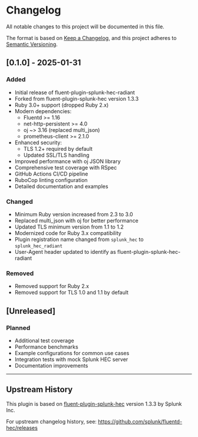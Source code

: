 # Changelog

All notable changes to this project will be documented in this file.

The format is based on [Keep a Changelog](https://keepachangelog.com/en/1.0.0/),
and this project adheres to [Semantic Versioning](https://semver.org/spec/v2.0.0.html).

## [0.1.0] - 2025-01-31

### Added
- Initial release of fluent-plugin-splunk-hec-radiant
- Forked from fluent-plugin-splunk-hec version 1.3.3
- Ruby 3.0+ support (dropped Ruby 2.x)
- Modern dependencies:
  - Fluentd >= 1.16
  - net-http-persistent >= 4.0
  - oj ~> 3.16 (replaced multi_json)
  - prometheus-client >= 2.1.0
- Enhanced security:
  - TLS 1.2+ required by default
  - Updated SSL/TLS handling
- Improved performance with oj JSON library
- Comprehensive test coverage with RSpec
- GitHub Actions CI/CD pipeline
- RuboCop linting configuration
- Detailed documentation and examples

### Changed
- Minimum Ruby version increased from 2.3 to 3.0
- Replaced multi_json with oj for better performance
- Updated TLS minimum version from 1.1 to 1.2
- Modernized code for Ruby 3.x compatibility
- Plugin registration name changed from `splunk_hec` to `splunk_hec_radiant`
- User-Agent header updated to identify as fluent-plugin-splunk-hec-radiant

### Removed
- Removed support for Ruby 2.x
- Removed support for TLS 1.0 and 1.1 by default

## [Unreleased]

### Planned
- Additional test coverage
- Performance benchmarks
- Example configurations for common use cases
- Integration tests with mock Splunk HEC server
- Documentation improvements

---

## Upstream History

This plugin is based on [fluent-plugin-splunk-hec](https://github.com/splunk/fluentd-hec) version 1.3.3 by Splunk Inc.

For upstream changelog history, see: https://github.com/splunk/fluentd-hec/releases
